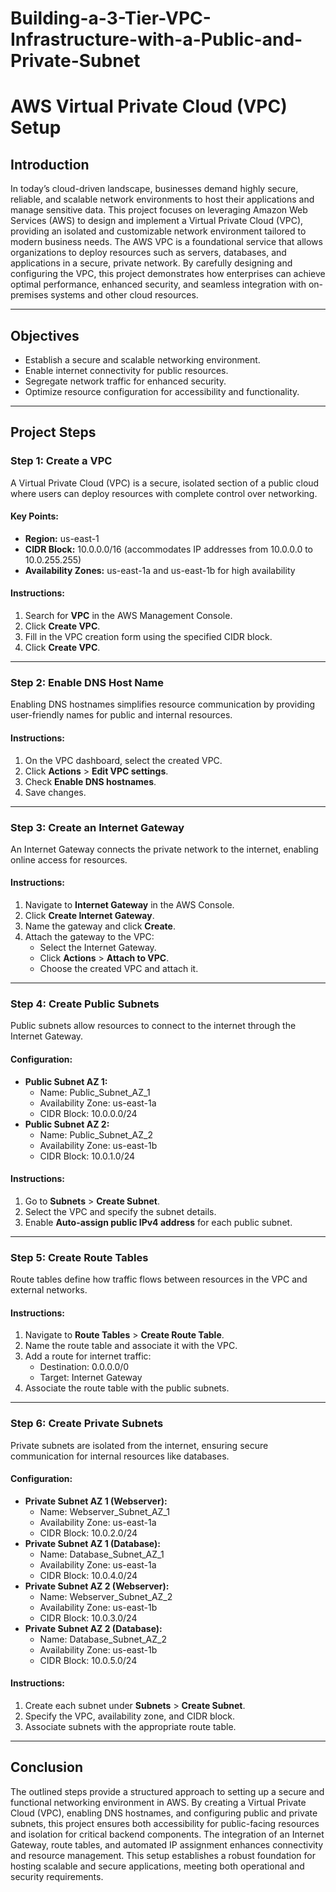 # Building-a-3-Tier-VPC-Infrastructure-with-a-Public-and-Private-Subnet

# AWS Virtual Private Cloud (VPC) Setup

## Introduction
In today’s cloud-driven landscape, businesses demand highly secure, reliable, and scalable network environments to host their applications and manage sensitive data. This project focuses on leveraging Amazon Web Services (AWS) to design and implement a Virtual Private Cloud (VPC), providing an isolated and customizable network environment tailored to modern business needs.
The AWS VPC is a foundational service that allows organizations to deploy resources such as servers, databases, and applications in a secure, private network. By carefully designing and configuring the VPC, this project demonstrates how enterprises can achieve optimal performance, enhanced security, and seamless integration with on-premises systems and other cloud resources.

---

## Objectives

- Establish a secure and scalable networking environment.
- Enable internet connectivity for public resources.
- Segregate network traffic for enhanced security.
- Optimize resource configuration for accessibility and functionality.

---

## Project Steps

### Step 1: Create a VPC

A Virtual Private Cloud (VPC) is a secure, isolated section of a public cloud where users can deploy resources with complete control over networking.

#### Key Points:
- **Region:** us-east-1
- **CIDR Block:** 10.0.0.0/16 (accommodates IP addresses from 10.0.0.0 to 10.0.255.255)
- **Availability Zones:** us-east-1a and us-east-1b for high availability

#### Instructions:
1. Search for **VPC** in the AWS Management Console.
2. Click **Create VPC**.
3. Fill in the VPC creation form using the specified CIDR block.
4. Click **Create VPC**.

---

### Step 2: Enable DNS Host Name

Enabling DNS hostnames simplifies resource communication by providing user-friendly names for public and internal resources.

#### Instructions:
1. On the VPC dashboard, select the created VPC.
2. Click **Actions** > **Edit VPC settings**.
3. Check **Enable DNS hostnames**.
4. Save changes.

---

### Step 3: Create an Internet Gateway

An Internet Gateway connects the private network to the internet, enabling online access for resources.

#### Instructions:
1. Navigate to **Internet Gateway** in the AWS Console.
2. Click **Create Internet Gateway**.
3. Name the gateway and click **Create**.
4. Attach the gateway to the VPC:
   - Select the Internet Gateway.
   - Click **Actions** > **Attach to VPC**.
   - Choose the created VPC and attach it.

---

### Step 4: Create Public Subnets

Public subnets allow resources to connect to the internet through the Internet Gateway.

#### Configuration:
- **Public Subnet AZ 1:**
  - Name: Public_Subnet_AZ_1
  - Availability Zone: us-east-1a
  - CIDR Block: 10.0.0.0/24
- **Public Subnet AZ 2:**
  - Name: Public_Subnet_AZ_2
  - Availability Zone: us-east-1b
  - CIDR Block: 10.0.1.0/24

#### Instructions:
1. Go to **Subnets** > **Create Subnet**.
2. Select the VPC and specify the subnet details.
3. Enable **Auto-assign public IPv4 address** for each public subnet.

---

### Step 5: Create Route Tables

Route tables define how traffic flows between resources in the VPC and external networks.

#### Instructions:
1. Navigate to **Route Tables** > **Create Route Table**.
2. Name the route table and associate it with the VPC.
3. Add a route for internet traffic:
   - Destination: 0.0.0.0/0
   - Target: Internet Gateway
4. Associate the route table with the public subnets.

---

### Step 6: Create Private Subnets

Private subnets are isolated from the internet, ensuring secure communication for internal resources like databases.

#### Configuration:
- **Private Subnet AZ 1 (Webserver):**
  - Name: Webserver_Subnet_AZ_1
  - Availability Zone: us-east-1a
  - CIDR Block: 10.0.2.0/24
- **Private Subnet AZ 1 (Database):**
  - Name: Database_Subnet_AZ_1
  - Availability Zone: us-east-1a
  - CIDR Block: 10.0.4.0/24
- **Private Subnet AZ 2 (Webserver):**
  - Name: Webserver_Subnet_AZ_2
  - Availability Zone: us-east-1b
  - CIDR Block: 10.0.3.0/24
- **Private Subnet AZ 2 (Database):**
  - Name: Database_Subnet_AZ_2
  - Availability Zone: us-east-1b
  - CIDR Block: 10.0.5.0/24

#### Instructions:
1. Create each subnet under **Subnets** > **Create Subnet**.
2. Specify the VPC, availability zone, and CIDR block.
3. Associate subnets with the appropriate route table.

---

## Conclusion
The outlined steps provide a structured approach to setting up a secure and functional networking environment in AWS. By creating a Virtual Private Cloud (VPC), enabling DNS hostnames, and configuring public and private subnets, this project ensures both accessibility for public-facing resources and isolation for critical backend components. The integration of an Internet Gateway, route tables, and automated IP assignment enhances connectivity and resource management.
This setup establishes a robust foundation for hosting scalable and secure applications, meeting both operational and security requirements.

